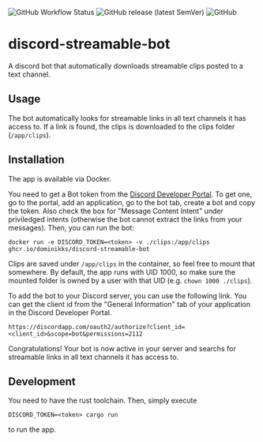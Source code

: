 ![GitHub Workflow Status](https://img.shields.io/github/workflow/status/dominikks/discord-streamable-bot/Build%20app)
![GitHub release (latest SemVer)](https://img.shields.io/github/v/release/dominikks/discord-streamable-bot)
![GitHub](https://img.shields.io/github/license/dominikks/discord-streamable-bot)

# discord-streamable-bot

A discord bot that automatically downloads streamable clips posted to a text channel.

## Usage

The bot automatically looks for streamable links in all text channels it has access to.
If a link is found, the clips is downloaded to the clips folder (`/app/clips`).

## Installation

The app is available via Docker.

You need to get a Bot token from the [Discord Developer Portal](https://discord.com/developers/applications).
To get one, go to the portal, add an application, go to the bot tab, create a bot and copy the token.
Also check the box for "Message Content Intent" under priviledged intents (otherwise the bot cannot extract the links from your messages).
Then, you can run the bot:

```
docker run -e DISCORD_TOKEN=<token> -v ./clips:/app/clips ghcr.io/dominikks/discord-streamable-bot
```

Clips are saved under `/app/clips` in the container, so feel free to mount that somewhere.
By default, the app runs with UID 1000, so make sure the mounted folder is owned by a user with that UID (e.g. `chown 1000 ./clips`).

To add the bot to your Discord server, you can use the following link.
You can get the client id from the "General Information" tab of your application in the Discord Developer Portal.

```
https://discordapp.com/oauth2/authorize?client_id=<client_id>&scope=bot&permissions=2112
```

Congratulations!
Your bot is now active in your server and searchs for streamable links in all text channels it has access to.

## Development

You need to have the rust toolchain.
Then, simply execute

```
DISCORD_TOKEN=<token> cargo run
```

to run the app.
